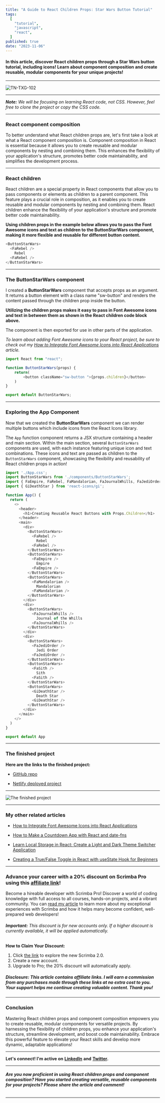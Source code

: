 ```yaml
---
title: "A Guide to React Children Props: Star Wars Button Tutorial"
tags:
  [
    "tutorial",
    "javascript",
    "react",
  ]
published: true
date: "2023-11-06"
---
```


#### In this article, discover React children props through a Star Wars button tutorial, including icons! Learn about component composition and create reusable, modular components for your unique projects!

---

![TN-TXG-102](img/11-06-2023/TN-TXG-102.png)

---

***Note:*** *We will be focusing on learning React code, not CSS. However, feel free to clone the project or copy the CSS code.*

---

### React component composition

To better understand what React children props are, let's first take a look at what a React component composition is. Component composition in React is essential because it allows you to create reusable and modular components by nesting and combining them. This enhances the flexibility of your application's structure, promotes better code maintainability, and simplifies the development process.

---

### React children

React children are a special property in React components that allow you to pass components or elements as children to a parent component. This feature plays a crucial role in composition, as it enables you to create reusable and modular components by nesting and combining them. React children enhance the flexibility of your application's structure and promote better code maintainability.

**Using children props in the example below allows you to pass the Font Awesome icons and text as children to the ButtonStarWars component, making it more flexible and reusable for different button content.**

```javascript
<ButtonStarWars>
  <FaRebel />
    Rebel
  <FaRebel />
</ButtonStarWars>
```

---

### The ButtonStarWars component

I created a **ButtonStarWars** component that accepts props as an argument. It returns a button element with a class name "sw-button" and renders the content passed through the children prop inside the button.

**Utilizing the children props makes it easy to pass in Font Awesome icons and text in between them as shown in the React children code block above.**

The component is then exported for use in other parts of the application.

*To learn about adding Font Awesome icons to your React project, be sure to check out my* [*How to Integrate Font Awesome Icons into React Applications*](https://selftaughttxg.com/2023/10-23/how-to-integrate-font-awesome-icons-into-react-applications/) *article.*

```javascript
import React from "react";

function ButtonStarWars(props) {
    return(
        <button className="sw-button ">{props.children}</button>
    )
}

export default ButtonStarWars;
```

---

### Exploring the App Component

Now that we created the **ButtonStarWars** component we can render multiple buttons which include icons from the React Icons library.

The `App` function component returns a JSX structure containing a header and main section. Within the main section, several `ButtonStarWars` components are used, with each instance featuring unique icon and text combinations. These icons and text are passed as children to the `ButtonStarWars` component, showcasing the flexibility and reusability of React children props in action!

```javascript
import './App.css';
import ButtonStarWars from './components/ButtonStarWars';
import { FaEmpire, FaRebel, FaMandalorian, FaJournalWhills, FaJediOrder, FaSith } from 'react-icons/fa';
import { GiDeathStar } from 'react-icons/gi';

function App() {
  return (
    <>
      <header>
        <h1>Creating Reusable React Buttons with Props.Children</h1>
      </header>
      <main>
        <div>
          <ButtonStarWars>
            <FaRebel />
              Rebel
            <FaRebel />
          </ButtonStarWars>
          <ButtonStarWars>
            <FaEmpire />
              Empire
            <FaEmpire />
          </ButtonStarWars>      
          <ButtonStarWars>
            <FaMandalorian />
              Mandalorian
            <FaMandalorian />
          </ButtonStarWars>
        </div>  
        <div>
          <ButtonStarWars>
            <FaJournalWhills />
              Journal of the Whills
            <FaJournalWhills />
          </ButtonStarWars>
        </div>
        <div>  
          <ButtonStarWars>
            <FaJediOrder />
              Jedi Order
            <FaJediOrder />
          </ButtonStarWars>
          <ButtonStarWars>
            <FaSith />
              Sith
            <FaSith />
          </ButtonStarWars>     
          <ButtonStarWars>
            <GiDeathStar />
              Death Star
            <GiDeathStar />
          </ButtonStarWars>  
        </div>          
      </main>
    </>
  )
}

export default App
```

---

### **The finished project**

**Here are the links to the finished project:**

* [GitHub repo](https://github.com/MichaelLarocca/txg-react-buttons-star-wars)
    
* [Netlify deployed project](https://txg-react-buttons-star-wars.netlify.app/)
    

---

![The finished project](img/11-06-2023/102.png)

---

### **My other related articles**

* [How to Integrate Font Awesome Icons into React Applications](https://selftaughttxg.com/2023/10-23/how-to-integrate-font-awesome-icons-into-react-applications/)
    
* [How to Make a Countdown App with React and date-fns](https://selftaughttxg.com/2023/06-23/how-to-make-a-countdown-app-with-react-and-date-fns/)
    
* [Learn Local Storage in React: Create a Light and Dark Theme Switcher Application](https://selftaughttxg.com/2023/05-23/learn-local-storage-in-react-create-a-light-and-dark-theme-switcher-application/)
    
* [Creating a True/False Toggle in React with useState Hook for Beginners](https://selftaughttxg.com/2023/04-23/creating-a-true-false-toggle-in-react-with-usestate-hook-for-beginners/)
    

---

### Advance your career with a 20% discount on Scrimba Pro using this [affiliate link](https://scrimba.com/?via=MichaelLarocca)!

Become a hireable developer with Scrimba Pro! Discover a world of coding knowledge with full access to all courses, hands-on projects, and a vibrant community. You can [read my article](https://selftaughttxg.com/2021/06-21/06-07-21/) to learn more about my exceptional experiences with Scrimba and how it helps many become confident, well-prepared web developers!

###### ***Important:*** *This discount is for new accounts only. If a higher discount is currently available, it will be applied automatically.*

**How to Claim Your Discount:**
1. Click [the link](https://scrimba.com/?via=MichaelLarocca) to explore the new Scrimba 2.0.
2. Create a new account.
3. Upgrade to Pro; the 20% discount will automatically apply.

##### ***Disclosure:*** *This article contains affiliate links. I will earn a commission from any purchases made through these links at no extra cost to you. Your support helps me continue creating valuable content. Thank you!*

---

### **Conclusion**

Mastering React children props and component composition empowers you to create reusable, modular components for versatile projects. By harnessing the flexibility of children props, you enhance your application's structure, streamline development, and boost code maintainability. Embrace this powerful feature to elevate your React skills and develop more dynamic, adaptable applications!

---

**Let's connect! I'm active on** [**LinkedIn**](https://www.linkedin.com/in/michaeljudelarocca/) **and** [**Twitter**](https://twitter.com/MikeJudeLarocca)**.**

---

###### ***Are you now proficient in using React children props and component composition? Have you started creating versatile, reusable components for your projects? Please share the article and comment!***

---
